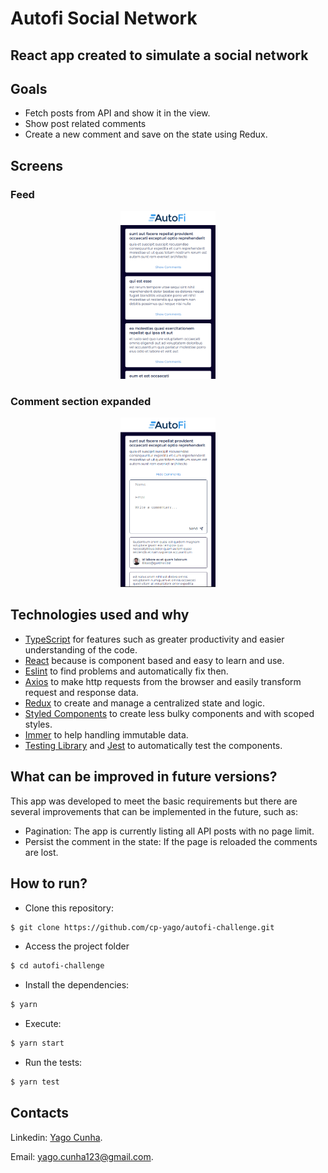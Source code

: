 # Autofi Social Network

## React app created to simulate a social network

## Goals

- Fetch posts from API and show it in the view.
- Show post related comments
- Create a new comment and save on the state using Redux. 

## Screens

### Feed
<div align="center">
	<img src="/.github/autofi-feed-mobile.png" alt="products-mobile" style="width:30%"/>
</div>

### Comment section expanded

<div align="center">
	<img src="/.github/autofi-comments.png" alt="products-mobile" style="width:30%"/>
</div>

## Technologies used and why

- [TypeScript](https://www.typescriptlang.org/) for features such as greater productivity and easier understanding of the code.
- [React](https://reactjs.org/) because is component based and easy to learn and use.
- [Eslint](https://eslint.org/) to find problems and automatically fix then.
- [Axios](https://axios-http.com/docs/intro) to make http requests from the browser and easily transform request and response data.
- [Redux](https://redux.js.org/) to create and manage a centralized state and logic.
- [Styled Components](https://styled-components.com/) to create less bulky components and with scoped styles.
- [Immer](https://immerjs.github.io/immer/) to help handling immutable data.
- [Testing Library](https://testing-library.com/docs/react-testing-library/intro/) and [Jest](https://jestjs.io/) to automatically test the components.

## What can be improved in future versions?

This app was developed to meet the basic requirements but there are several improvements that can be implemented in the future, such as:

- Pagination: The app is currently listing all API posts with no page limit.
- Persist the comment in the state: If the page is reloaded the comments are lost.

## How to run?

- Clone this repository:

```bash
$ git clone https://github.com/cp-yago/autofi-challenge.git
```

- Access the project folder

```bash
$ cd autofi-challenge
```

- Install the dependencies:

```bash
$ yarn 
```

- Execute:

```bash
$ yarn start
```

- Run the tests:

```bash
$ yarn test
```


## Contacts

Linkedin: [Yago Cunha](https://www.linkedin.com/in/yagocunha/).

Email: [yago.cunha123@gmail.com](yago.cunha123@gmail.com).
